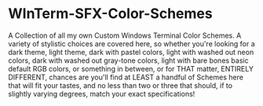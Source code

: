 # WInTerm-SFX-Color-Schemes
A Collection of all my own Custom Windows Terminal Color Schemes. A variety of stylistic choices are covered here, so whether you're looking for a dark theme, light theme, dark with pastel colors, light with washed out neon colors, dark with washed out gray-tone colors, light with bare bones basic default RGB colors, or something in between, or for THAT matter, ENTIRELY DIFFERENT, chances are you'll find at LEAST a handful of Schemes here that will fit your tastes, and no less than two or three that should, if to slightly varying degrees, match your exact specifications! 

